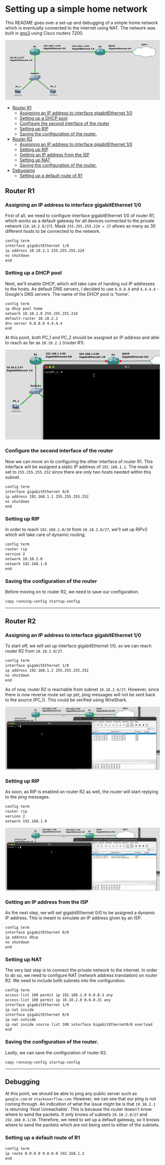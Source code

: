 # Setting up a simple home network

This README goes over a set-up and debugging of a simple home network which is eventually connected to the internet using NAT. The network was built in [gns3](https://www.gns3.com/) using Cisco routers 7200.

<img src="img/01.png">

- [Router R1](#router-r1)
  * [Assigning an IP address to interface gigabitEthernet 1/0](#assigning-an-ip-address-to-interface-gigabitethernet-1-0)
  * [Setting up a DHCP pool](#setting-up-a-dhcp-pool)
  * [Configure the second interface of the router](#configure-the-second-interface-of-the-router)
  * [Setting up RIP](#setting-up-rip)
  * [Saving the configuration of the router.](#saving-the-configuration-of-the-router)
- [Router R2](#router-r2)
  * [Assigning an IP address to interface gigabitEthernet 1/0](#assigning-an-ip-address-to-interface-gigabitethernet-1-0-1)
  * [Setting up RIP](#setting-up-rip-1)
  * [Getting an IP address from the ISP](#getting-an-ip-address-from-the-isp)
  * [Setting up NAT](#setting-up-nat)
  * [Saving the configuration of the router.](#saving-the-configuration-of-the-router-1)
- [Debugging](#debugging)
  * [Setting up a default route of R1](#setting-up-a-default-route-of-r1)

## Router R1

### Assigning an IP address to interface gigabitEthernet 1/0

First of all, we need to configure interface gigabitEthernet 1/0 of router R1, which works as a default gateway for all devices connected to the private network (`10.10.2.0/27`). Mask `255.255.255.224 = 27` allows as many as 30 different hosts to be connected to the network.

```
config term
interface gigabitEthernet 1/0
ip address 10.10.2.1 255.255.255.224
no shutdown
end
```

### Setting up a DHCP pool

Next, we'll enable DHCP, which will take care of handing out IP addresses to the hosts. As default DNS servers, I decided to use `8.8.8.8` and `4.4.4.4` - Google's DNS servers. The name of the DHCP pool is 'home'.

```
config term
ip dhcp pool home
network 10.10.2.0 255.255.255.224
default-router 10.10.2.1
dns-server 8.8.8.8 4.4.4.4
end
```

At this point, both PC_1 and PC_2 should be assigned an IP address and able to reach as far as `10.10.2.1` (router R1).

<img src="img/02.gif">

### Configure the second interface of the router

Now we can move on to configuring the other interface of router R1. This interface will be assigned a static IP address of `192.168.1.1`. The mask is set to `255.255.255.252` since there are only two hosts needed within this subnet.

```
config term
interface gigabitEthernet 0/0
ip address 192.168.1.1 255.255.255.252
no shutdown
end
```

### Setting up RIP

In order to reach `192.168.1.0/30` from `10.10.2.0/27`, we'll set up RIPv2 which will take care of dynamic routing.

```
config term
router rip
version 2
network 10.10.2.0
network 192.168.1.0
end
```
### Saving the configuration of the router

Before moving on to router R2, we need to save our configuration.

```
copy running-config startup-config
```

---

## Router R2

### Assigning an IP address to interface gigabitEthernet 1/0

To start off, we will set up interface gigabitEthernet 1/0, so we can reach router R2 from `10.10.2.0/27`.

```
config term
interface gigabitEthernet 1/0
ip address 192.168.1.2 255.255.255.252
no shutdown
end
```

As of now, router R2 is reachable from subnet `10.10.2.0/27`. However, since there is now reverse route set up yet, ping messages will not be sent back to the source (PC_1). This could be verified using WireShark.

<img src="img/03.gif">

### Setting up RIP

As soon, as RIP is enabled on router R2 as well, the router will start replying to the ping messages.

```
config term
router rip
version 2
network 192.168.1.0
```

<img src="img/04.gif">

### Getting an IP address from the ISP

As the next step, we will set gigabitEthernet 0/0 to be assigned a dynamic IP address. This is meant to simulate an IP address given by an ISP.

```
config term
interface gigabitEthernet 0/0
ip address dhcp
no shutdown
end
```

### Setting up NAT

The very last step is to connect the private network to the internet. In order to do so, we need to configure NAT (network address translation) on router R2. We need to include both subnets into the configuration.

```
config term
access-list 100 permit ip 192.168.1.0 0.0.0.3 any
access-list 100 permit ip 10.10.2.0 0.0.0.31 any
interface gigabitEthernet 1/0
ip nat inside
interface gigabitEthernet 0/0
ip nat outside
ip nat inside source list 100 interface GigabitEthernet0/0 overload
end
```

### Saving the configuration of the router.

Lastly, we can save the configuration of router R2.

```
copy running-config startup-config
```

---

## Debugging

At this point, we should be able to ping any public server such as `google.com` or `stackoverflow.com`. However, we can see that our ping is not coming through. An indication of what the issue might be is that `10.10.2.1` is returning 'Host Unreachable'. This is because the router doesn't know where to send the packets. It only knows of subnets `10.10.2.0/27` and `192.168.0.1/30`. Therefore, we need to set up a default gateway, so it knows where to send the packets which are not being sent to either of the subnets.

### Setting up a default route of R1

```
config term
ip route 0.0.0.0 0.0.0.0 192.168.1.2
end
```